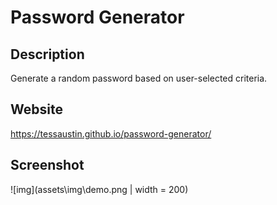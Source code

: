 # Password Generator 

## Description
Generate a random password based on user-selected criteria. 

## Website
https://tessaustin.github.io/password-generator/

## Screenshot
![img](assets\img\demo.png | width = 200)